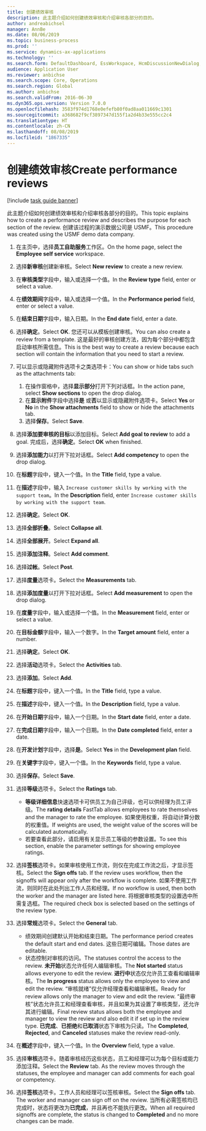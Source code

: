 ```yaml
---
title: 创建绩效审核
description: 此主题介绍如何创建绩效审核和介绍审核各部分的目的。
author: andreabichsel
manager: AnnBe
ms.date: 08/06/2019
ms.topic: business-process
ms.prod: ''
ms.service: dynamics-ax-applications
ms.technology: ''
ms.search.form: DefaultDashboard, EssWorkspace, HcmDiscussionNewDialog, HcmDiscussion, HcmDiscussionChangeSettings, HcmDiscussionAddGoalDialog, HcmTopicCreate, HcmMeasurementDetailDialog, HcmPerfJournalAdd
audience: Application User
ms.reviewer: anbichse
ms.search.scope: Core, Operations
ms.search.region: Global
ms.author: anbichse
ms.search.validFrom: 2016-06-30
ms.dyn365.ops.version: Version 7.0.0
ms.openlocfilehash: 3583f974d1768e0efefb80f0ad8aa011669c1301
ms.sourcegitcommit: a368682f9cf3897347d155f1a2d4b33e555cc2c4
ms.translationtype: HT
ms.contentlocale: zh-CN
ms.lasthandoff: 08/08/2019
ms.locfileid: "1867335"
---
```

# <a name="create-performance-reviews"></a><span data-ttu-id="66898-103">创建绩效审核</span><span class="sxs-lookup"><span data-stu-id="66898-103">Create performance reviews</span></span>

[!include [task guide banner](../../includes/task-guide-banner.md)]

<span data-ttu-id="66898-104">此主题介绍如何创建绩效审核和介绍审核各部分的目的。</span><span class="sxs-lookup"><span data-stu-id="66898-104">This topic explains how to create a performance review and describes the purpose for each section of the review.</span></span> <span data-ttu-id="66898-105">创建该过程的演示数据公司是 USMF。</span><span class="sxs-lookup"><span data-stu-id="66898-105">This procedure was created using the USMF demo data company.</span></span>

1. <span data-ttu-id="66898-106">在主页中，选择**员工自助服务**工作区。</span><span class="sxs-lookup"><span data-stu-id="66898-106">On the home page, select the **Employee self service** workspace.</span></span>
2. <span data-ttu-id="66898-107">选择**新审核**创建新审核。</span><span class="sxs-lookup"><span data-stu-id="66898-107">Select **New review** to create a new review.</span></span>
3. <span data-ttu-id="66898-108">在**审核类型**字段中，输入或选择一个值。</span><span class="sxs-lookup"><span data-stu-id="66898-108">In the **Review type** field, enter or select a value.</span></span>
4. <span data-ttu-id="66898-109">在**绩效期间**字段中，输入或选择一个值。</span><span class="sxs-lookup"><span data-stu-id="66898-109">In the **Performance period** field, enter or select a value.</span></span>
5. <span data-ttu-id="66898-110">在**结束日期**字段中，输入日期。</span><span class="sxs-lookup"><span data-stu-id="66898-110">In the **End date** field, enter a date.</span></span>
6. <span data-ttu-id="66898-111">选择**确定**。</span><span class="sxs-lookup"><span data-stu-id="66898-111">Select **OK**.</span></span> <span data-ttu-id="66898-112">您还可以从模板创建审核。</span><span class="sxs-lookup"><span data-stu-id="66898-112">You can also create a review from a template.</span></span> <span data-ttu-id="66898-113">这是最好的审核创建方法，因为每个部分中都包含启动审核所需信息。</span><span class="sxs-lookup"><span data-stu-id="66898-113">This is the best way to create a review because each section will contain the information that you need to start a review.</span></span>  
7. <span data-ttu-id="66898-114">可以显示或隐藏附件选项卡之类选项卡：</span><span class="sxs-lookup"><span data-stu-id="66898-114">You can show or hide tabs such as the attachments tab:</span></span>

    1. <span data-ttu-id="66898-115">在操作窗格中，选择**显示部分**打开下列对话框。</span><span class="sxs-lookup"><span data-stu-id="66898-115">In the action pane, select **Show sections** to open the drop dialog.</span></span>
    1. <span data-ttu-id="66898-116">在**显示附件**字段中选择**是** 或**否**以显示或隐藏附件选项卡。</span><span class="sxs-lookup"><span data-stu-id="66898-116">Select **Yes** or **No** in the **Show attachments** field to show or hide the attachments tab.</span></span>
    1. <span data-ttu-id="66898-117">选择**保存**。</span><span class="sxs-lookup"><span data-stu-id="66898-117">Select **Save**.</span></span>

8. <span data-ttu-id="66898-118">选择**添加要审核的目标**以添加目标。</span><span class="sxs-lookup"><span data-stu-id="66898-118">Select **Add goal to review** to add a goal.</span></span> <span data-ttu-id="66898-119">完成后，选择**确定**。</span><span class="sxs-lookup"><span data-stu-id="66898-119">Select **OK** when finished.</span></span>
9. <span data-ttu-id="66898-120">选择**添加能力**以打开下拉对话框。</span><span class="sxs-lookup"><span data-stu-id="66898-120">Select **Add competency** to open the drop dialog.</span></span>
10. <span data-ttu-id="66898-121">在**标题**字段中，键入一个值。</span><span class="sxs-lookup"><span data-stu-id="66898-121">In the **Title** field, type a value.</span></span>
11. <span data-ttu-id="66898-122">在**描述**字段中，输入 `Increase customer skills by working with the support team`。</span><span class="sxs-lookup"><span data-stu-id="66898-122">In the **Description** field, enter `Increase customer skills by working with the support team`.</span></span>
12. <span data-ttu-id="66898-123">选择**确定**。</span><span class="sxs-lookup"><span data-stu-id="66898-123">Select **OK**.</span></span>
13. <span data-ttu-id="66898-124">选择**全部折叠**。</span><span class="sxs-lookup"><span data-stu-id="66898-124">Select **Collapse all**.</span></span>
14. <span data-ttu-id="66898-125">选择**全部展开**。</span><span class="sxs-lookup"><span data-stu-id="66898-125">Select **Expand all**.</span></span>
15. <span data-ttu-id="66898-126">选择**添加注释**。</span><span class="sxs-lookup"><span data-stu-id="66898-126">Select **Add comment**.</span></span>
16. <span data-ttu-id="66898-127">选择**过帐**。</span><span class="sxs-lookup"><span data-stu-id="66898-127">Select **Post**.</span></span>
17. <span data-ttu-id="66898-128">选择**度量**选项卡。</span><span class="sxs-lookup"><span data-stu-id="66898-128">Select the **Measurements** tab.</span></span>
18. <span data-ttu-id="66898-129">选择**添加度量**以打开下拉对话框。</span><span class="sxs-lookup"><span data-stu-id="66898-129">Select **Add measurement** to open the drop dialog.</span></span>
19. <span data-ttu-id="66898-130">在**度量**字段中，输入或选择一个值。</span><span class="sxs-lookup"><span data-stu-id="66898-130">In the **Measurement** field, enter or select a value.</span></span>
26. <span data-ttu-id="66898-131">在**目标金额**字段中，输入一个数字。</span><span class="sxs-lookup"><span data-stu-id="66898-131">In the **Target amount** field, enter a number.</span></span>
20. <span data-ttu-id="66898-132">选择**确定**。</span><span class="sxs-lookup"><span data-stu-id="66898-132">Select **OK**.</span></span>
21. <span data-ttu-id="66898-133">选择**活动**选项卡。</span><span class="sxs-lookup"><span data-stu-id="66898-133">Select the **Activities** tab.</span></span>
22. <span data-ttu-id="66898-134">选择**添加**。</span><span class="sxs-lookup"><span data-stu-id="66898-134">Select **Add**.</span></span>
23. <span data-ttu-id="66898-135">在**标题**字段中，键入一个值。</span><span class="sxs-lookup"><span data-stu-id="66898-135">In the **Title** field, type a value.</span></span>
24. <span data-ttu-id="66898-136">在**描述**字段中，键入一个值。</span><span class="sxs-lookup"><span data-stu-id="66898-136">In the **Description** field, type a value.</span></span>
25. <span data-ttu-id="66898-137">在**开始日期**字段中，输入一个日期。</span><span class="sxs-lookup"><span data-stu-id="66898-137">In the **Start date** field, enter a date.</span></span>
26. <span data-ttu-id="66898-138">在**完成日期**字段中，输入一个日期。</span><span class="sxs-lookup"><span data-stu-id="66898-138">In the **Date completed** field, enter a date.</span></span>
27. <span data-ttu-id="66898-139">在**开发计划**字段中，选择**是**。</span><span class="sxs-lookup"><span data-stu-id="66898-139">Select **Yes** in the **Development plan** field.</span></span>
28. <span data-ttu-id="66898-140">在**关键字**字段中，键入一个值。</span><span class="sxs-lookup"><span data-stu-id="66898-140">In the **Keywords** field, type a value.</span></span>
29. <span data-ttu-id="66898-141">选择**保存**。</span><span class="sxs-lookup"><span data-stu-id="66898-141">Select **Save**.</span></span>
30. <span data-ttu-id="66898-142">选择**等级**选项卡。</span><span class="sxs-lookup"><span data-stu-id="66898-142">Select the **Ratings** tab.</span></span>  

    - <span data-ttu-id="66898-143">**等级详细信息**快速选项卡可供员工为自己评级，也可以供经理为员工评级。</span><span class="sxs-lookup"><span data-stu-id="66898-143">The **rating details** FastTab allows employees to rate themselves and the manager to rate the employee.</span></span> <span data-ttu-id="66898-144">如果使用权重，将自动计算分数的权重值。</span><span class="sxs-lookup"><span data-stu-id="66898-144">If weights are used, the weight value of the scores will be calculated automatically.</span></span>  
    - <span data-ttu-id="66898-145">若要查看此部分，请启用有关显示员工等级的参数设置。</span><span class="sxs-lookup"><span data-stu-id="66898-145">To see this section, enable the parameter settings for showing employee ratings.</span></span>  

31. <span data-ttu-id="66898-146">选择**签核**选项卡。如果审核使用工作流，则仅在完成工作流之后，才显示签核。</span><span class="sxs-lookup"><span data-stu-id="66898-146">Select the **Sign offs** tab. If the review uses workflow, then the signoffs will appear only after the workflow is complete.</span></span> <span data-ttu-id="66898-147">如果不使用工作流，则同时在此处列出工作人员和经理。</span><span class="sxs-lookup"><span data-stu-id="66898-147">If no workflow is used, then both the worker and the manager are listed here.</span></span> <span data-ttu-id="66898-148">将根据审核类型的设置选中所需复选框。</span><span class="sxs-lookup"><span data-stu-id="66898-148">The required check box is selected based on the settings of the review type.</span></span>  
32. <span data-ttu-id="66898-149">选择**常规**选项卡。</span><span class="sxs-lookup"><span data-stu-id="66898-149">Select the **General** tab.</span></span>

    - <span data-ttu-id="66898-150">绩效期间创建默认开始和结束日期。</span><span class="sxs-lookup"><span data-stu-id="66898-150">The performance period creates the default start and end dates.</span></span> <span data-ttu-id="66898-151">这些日期可编辑。</span><span class="sxs-lookup"><span data-stu-id="66898-151">Those dates are editable.</span></span>  
    - <span data-ttu-id="66898-152">状态控制对审核的访问。</span><span class="sxs-lookup"><span data-stu-id="66898-152">The statuses control the access to the review.</span></span> <span data-ttu-id="66898-153">**未开始**状态允许任何人编辑审核。</span><span class="sxs-lookup"><span data-stu-id="66898-153">The **Not started** status allows everyone to edit the review.</span></span> <span data-ttu-id="66898-154">**进行中**状态仅允许员工查看和编辑审核。</span><span class="sxs-lookup"><span data-stu-id="66898-154">The **In progress** status allows only the employee to view and edit the review.</span></span> <span data-ttu-id="66898-155">“审核就绪”仅允许经理查看和编辑审核。</span><span class="sxs-lookup"><span data-stu-id="66898-155">Ready for review allows only the manager to view and edit the review.</span></span> <span data-ttu-id="66898-156">“最终审核”状态允许员工和经理查看审核，并且如果为其设置了审核类型，还允许其进行编辑。</span><span class="sxs-lookup"><span data-stu-id="66898-156">Final review status allows both the employee and manager to view the review and also edit it if set up in the review type.</span></span> <span data-ttu-id="66898-157">**已完成**、**已拒绝**和**已取消**状态下审核为只读。</span><span class="sxs-lookup"><span data-stu-id="66898-157">The **Completed**, **Rejected**, and **Canceled** statuses make the review read-only.</span></span>  

33. <span data-ttu-id="66898-158">在**概述**字段中，键入一个值。</span><span class="sxs-lookup"><span data-stu-id="66898-158">In the **Overview** field, type a value.</span></span>
34. <span data-ttu-id="66898-159">选择**审核**选项卡。随着审核经历这些状态，员工和经理可以为每个目标或能力添加注释。</span><span class="sxs-lookup"><span data-stu-id="66898-159">Select the **Review** tab. As the review moves through the statuses, the employee and manager can add comments for each goal or competency.</span></span>  
35. <span data-ttu-id="66898-160">选择**签核**选项卡。工作人员和经理可以签核审核。</span><span class="sxs-lookup"><span data-stu-id="66898-160">Select the **Sign offs** tab. The worker and manager can sign off on the review.</span></span> <span data-ttu-id="66898-161">当所有必需签核均已完成时，状态将更改为**已完成**，并且再也不能执行更改。</span><span class="sxs-lookup"><span data-stu-id="66898-161">When all required signoffs are complete, the status is changed to **Completed** and no more changes can be made.</span></span>  

